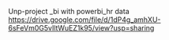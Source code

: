 
Unp-project _bi with powerbi_hr data 
https://drive.google.com/file/d/1dP4g_amhXU-6sFeVm0G5vIltWuEZ1k95/view?usp=sharing
